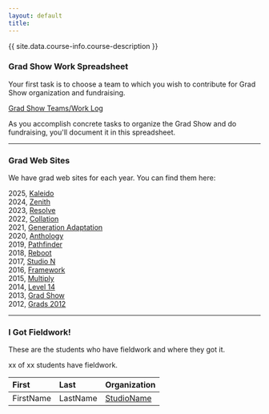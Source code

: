 ```yaml
---
layout: default
title: 
---
```


{{ site.data.course-info.course-description }}

### Grad Show Work Spreadsheet

Your first task is to choose a team to which you wish to contribute for Grad Show organization and fundraising.

<a href="{{ site.data.course-info.work-spreadsheet }}" title="Open the spreadsheet." target="_blank" class="medium">Grad Show Teams/Work Log</a>

As you accomplish concrete tasks to organize the Grad Show and do fundraising, you'll document it in this spreadsheet.

---- 

### Grad Web Sites

We have grad web sites for each year. You can find them here:

2025, [Kaleido](https://2025.grads.algonquindesign.ca)  
2024, [Zenith](https://2024.grads.algonquindesign.ca)  
2023, [Resolve](https://2023.grads.algonquindesign.ca)  
2022, [Collation](https://2022.grads.algonquindesign.ca)  
2021, [Generation Adaptation](https://2021.grads.algonquindesign.ca)  
2020, [Anthology](https://2020.grads.algonquindesign.ca)  
2019, [Pathfinder](https://2019.grads.algonquindesign.ca)  
2018, [Reboot](http://2018.grads.algonquindesign.ca)  
2017, [Studio N](https://2017.grads.algonquindesign.ca)  
2016, [Framework](https://2016.grads.algonquindesign.ca)  
2015, [Multiply](https://2015.grads.algonquindesign.ca)  
2014, [Level 14](https://2014.grads.algonquindesign.ca)  
2013, [Grad Show](https://2013.grads.algonquindesign.ca)  
2012, [Grads 2012](https://2012.grads.algonquindesign.ca)  
 
---- 

### I Got Fieldwork!

These are the students who have fieldwork and where they got it.

xx of xx students have fieldwork.

|First|Last|Organization|
|:----|:----|:----|
|FirstName|LastName|[StudioName](https://www.apple.ca)|
